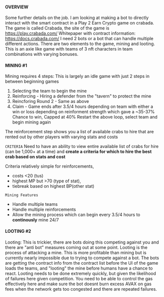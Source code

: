 #### OVERVIEW

Some further details on the job. I am looking at making a bot to directly interact with the smart contract in a Play 2 Earn Crypto game on crabada.
The game is called Crabada, the site of the game is https://play.crabada.com/
Whitepaper with contract information: https://docs.crabada.com/
I need 2 bots or a bot that can handle multiple different actions.
There are two elements to the game, mining and looting. This is an axie like game with teams of 3 nft characters in team combinations with varying bonuses.

#### MINING #1

Mining requires 4 steps: This is largely an idle game with just 2 steps in between beginning games

1. Selecting the team to begin the mine
2. Reinforcing - Hiring a defender from the "tavern" to protect the mine
3. Reincforing Round 2 - Same as above
4. Claim - Game ends after 3.5/4 hours depending on team with either a win or loss depending on reinforment strength which gave a ~35-37% Chance to win, Capped at 40%
   Restart the above loop, select team and begin mining again

The reinforcement step shows you a list of available crabs to hire that are rented out by other players with varying stats and costs

`CRITERIA`
Need to have an ability to view entire available list of crabs for hire (can be 1,000+ at a time) and **create a criteria for which to hire the best crab based on stats and cost**

Criteria relatively simple for reinforcements,

- costs <20 (tus)
- highest MP but >70 (type of stat),
- tiebreak based on highest BP(other stat)

`Mining Features`

- Handle multiple teams
- Handle multiple reinforcements
- Allow the mining process which can begin every 3.5/4 hours to **continously** mine 24/7

#### LOOTING #2

Looting: This is trickier, there are bots doing this competing against you and there are "anti bot" measures coming out at some point.
Looting is the process of attacking a mine. This is more profitable than mining but is currently nearly impossible due to trying to compete against a bot. The bots are getting the contract info from the contract list before the UI of the game loads the teams, and "looting" the mine before humans have a chance to react.
Looting needs to be done extremely quickly, but given the likelihood of failures here given competition. You need to be able to control the gas effectively here and make sure the bot doesnt burn excess AVAX on gas fees when the network gets too congested and there are repeated failures.
